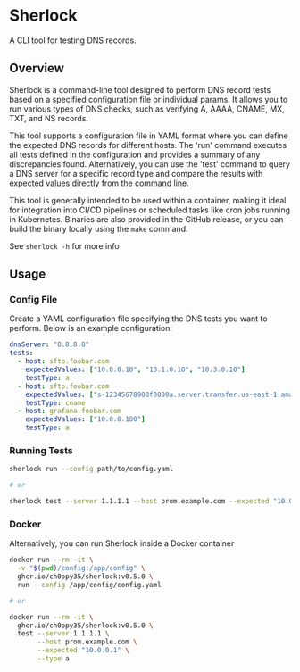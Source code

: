 # Sherlock

A CLI tool for testing DNS records.

## Overview

Sherlock is a command-line tool designed to perform DNS record tests based on a specified configuration file or individual params. It allows you to run various types of DNS checks, such as verifying A, AAAA, CNAME, MX, TXT, and NS records.

This tool supports a configuration file in YAML format where you can define the expected DNS records for different hosts. The 'run' command executes all tests defined in the configuration and provides a summary of any discrepancies found. Alternatively, you can use the 'test' command to query a DNS server for a specific record type and compare the results with expected values directly from the command line.

This tool is generally intended to be used within a container, making it ideal for integration into CI/CD pipelines or scheduled tasks like cron jobs running in Kubernetes. Binaries are also provided in the GitHub release, or you can build the binary locally using the `make` command.

See `sherlock -h` for more info

## Usage

### Config File

Create a YAML configuration file specifying the DNS tests you want to perform. Below is an example configuration:

```yaml
dnsServer: "8.8.8.8"
tests:
  - host: sftp.foobar.com
    expectedValues: ["10.0.0.10", "10.1.0.10", "10.3.0.10"]
    testType: a
  - host: sftp.foobar.com
    expectedValues: ["s-12345678900f0000a.server.transfer.us-east-1.amazonaws.com."]
    testType: cname
  - host: grafana.foobar.com
    expectedValues: ["10.0.0.100"]
    testType: a
```

### Running Tests

```bash
sherlock run --config path/to/config.yaml

# or

sherlock test --server 1.1.1.1 --host prom.example.com --expected "10.0.0.1" --type a
```

### Docker

Alternatively, you can run Sherlock inside a Docker container

```bash
docker run --rm -it \
  -v "$(pwd)/config:/app/config" \
  ghcr.io/ch0ppy35/sherlock:v0.5.0 \
  run --config /app/config/config.yaml

# or

docker run --rm -it \
  ghcr.io/ch0ppy35/sherlock:v0.5.0 \
  test --server 1.1.1.1 \
       --host prom.example.com \
       --expected "10.0.0.1" \
       --type a

```
